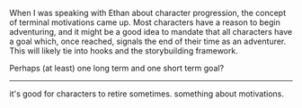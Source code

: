 When I was speaking with Ethan about character progression, the concept of terminal motivations came up. Most characters have a reason to begin adventuring, and it might be a good idea to mandate that all characters have a goal which,  once reached, signals the end of their time as an adventurer. This will likely tie into hooks and the storybuilding framework.

Perhaps (at least) one long term and one short term goal?

---

it's good for characters to retire sometimes. something about motivations.